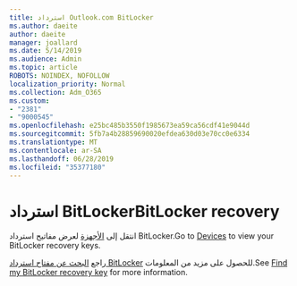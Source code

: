 ```yaml
---
title: استرداد Outlook.com BitLocker
ms.author: daeite
author: daeite
manager: joallard
ms.date: 5/14/2019
ms.audience: Admin
ms.topic: article
ROBOTS: NOINDEX, NOFOLLOW
localization_priority: Normal
ms.collection: Adm_O365
ms.custom:
- "2381"
- "9000545"
ms.openlocfilehash: e25bc485b3550f1985673ea59ca56cdf41e9044d
ms.sourcegitcommit: 5fb7a4b28859690020efdea630d03e70cc0e6334
ms.translationtype: MT
ms.contentlocale: ar-SA
ms.lasthandoff: 06/28/2019
ms.locfileid: "35377180"
---
```

# <a name="bitlocker-recovery"></a><span data-ttu-id="f8f9b-102">استرداد BitLocker</span><span class="sxs-lookup"><span data-stu-id="f8f9b-102">BitLocker recovery</span></span>

<span data-ttu-id="f8f9b-103">انتقل إلى [الأجهزة](https://account.microsoft.com/devices/recoverykey) لعرض مفاتيح استرداد BitLocker.</span><span class="sxs-lookup"><span data-stu-id="f8f9b-103">Go to [Devices](https://account.microsoft.com/devices/recoverykey) to view your BitLocker recovery keys.</span></span>

<span data-ttu-id="f8f9b-104">راجع [البحث عن مفتاح استرداد BitLocker](https://support.microsoft.com/help/4026181) للحصول على مزيد من المعلومات.</span><span class="sxs-lookup"><span data-stu-id="f8f9b-104">See [Find my BitLocker recovery key](https://support.microsoft.com/help/4026181) for more information.</span></span>